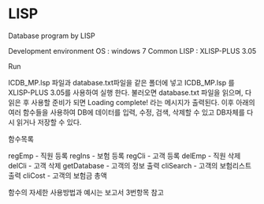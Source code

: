 # LISP
Database program by LISP

Development environment
OS : windows 7
Common LISP : XLISP-PLUS 3.05

Run

ICDB_MP.lsp 파일과 database.txt파일을 같은 폴더에 넣고 ICDB_MP.lsp 를 XLISP-PLUS 3.05를 사용하여 실행 한다.
불러오면 database.txt 파일을 읽으며, 다 읽은 후 사용할 준비가 되면 Loading complete! 라는 메시지가 출력된다. 
이후 아래의 여러 함수들을 사용하여 DB에 데이터를 입력, 수정, 검색, 삭제할 수 있고 DB자체를 다시 읽거나 저장할 수 있다.


함수목록

regEmp - 직원 등록
regIns - 보험 등록
regCli - 고객 등록
delEmp - 직원 삭제
delCli - 고객 삭제
getDatabase - 고객의 정보 출력
cliSearch - 고객의 보험리스트 출력
cliCost - 고객의 보험금 총액

함수의 자세한 사용방법과 예시는 보고서 3번항목 참고
